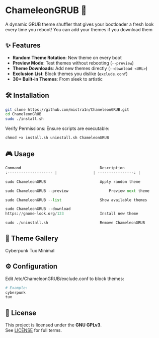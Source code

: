# ChameleonGRUB 🦎

A dynamic GRUB theme shuffler that gives your bootloader a fresh look every time you reboot!
You can add your themes if you download them


## ✨ Features
- **Random Theme Rotation**: New theme on every boot
- **Preview Mode**: Test themes without rebooting (`--preview`)
- **Theme Downloads**: Add new themes directly (`--download <URL>`)
- **Exclusion List**: Block themes you dislike (`exclude.conf`)
- **30+ Built-in Themes**: From sleek to artistic

## 🛠 Installation
```bash
git clone https://github.com/mistra1n/ChameleonGRUB.git
cd ChameleonGRUB
sudo ./install.sh
```
Verify Permissions:
Ensure scripts are executable:
```
chmod +x install.sh uninstall.sh ChameleonGRUB
```
## 🎮 Usage

```python
Command	                                  Description
:-------------------- |                | ----------------: |

sudo ChameleonGRUB	                      Apply random theme

sudo ChameleonGRUB --preview	              Preview next theme

sudo ChameleonGRUB --list	              Show available themes

sudo ChameleonGRUB --download
https://gnome-look.org/123	              Install new theme

sudo ./uninstall.sh	                      Remove ChameleonGRUB
```

## 📸 Theme Gallery
Cyberpunk	Tux	Minimal

## ⚙️ Configuration

Edit /etc/ChameleonGRUB/exclude.conf to block themes:
```python
# Example:
cyberpunk
tux
```
## 📜 License
This project is licensed under the **GNU GPLv3**.  
See [LICENSE](LICENSE) for full terms.
